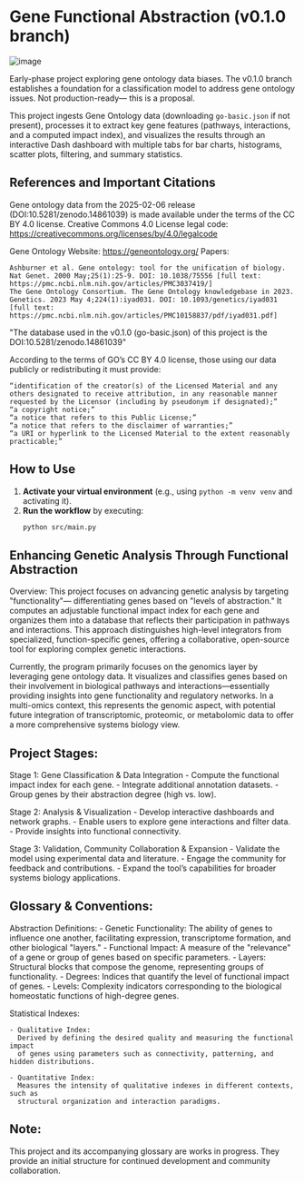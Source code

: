 # Gene Functional Abstraction (v0.1.0 branch)

![image](https://github.com/user-attachments/assets/2f6c3913-c166-4e67-8257-49bfd5a73f64)

Early-phase project exploring gene ontology data biases. The v0.1.0 branch establishes a foundation for a classification model to address gene ontology issues. Not production-ready— this is a proposal.

This project ingests Gene Ontology data (downloading `go-basic.json` if not present), processes it to extract key gene features (pathways, interactions, and a computed impact index), and visualizes the results through an interactive Dash dashboard with multiple tabs for bar charts, histograms, scatter plots, filtering, and summary statistics.

## References and Important Citations

Gene ontology data from the 2025-02-06 release (DOI:10.5281/zenodo.14861039) is made available under the terms of the CC BY 4.0 license.
Creative Commons 4.0 License legal code: https://creativecommons.org/licenses/by/4.0/legalcode

Gene Ontology Website: https://geneontology.org/
Papers:

    Ashburner et al. Gene ontology: tool for the unification of biology. Nat Genet. 2000 May;25(1):25-9. DOI: 10.1038/75556 [full text: https://pmc.ncbi.nlm.nih.gov/articles/PMC3037419/]
    The Gene Ontology Consortium. The Gene Ontology knowledgebase in 2023. Genetics. 2023 May 4;224(1):iyad031. DOI: 10.1093/genetics/iyad031 [full text: https://pmc.ncbi.nlm.nih.gov/articles/PMC10158837/pdf/iyad031.pdf]

"The database used in the v0.1.0 (go-basic.json) of this project is the DOI:10.5281/zenodo.14861039"

According to the terms of GO’s CC BY 4.0 license, those using our data publicly or redistributing it must provide:

    “identification of the creator(s) of the Licensed Material and any others designated to receive attribution, in any reasonable manner requested by the Licensor (including by pseudonym if designated);”
    “a copyright notice;”
    “a notice that refers to this Public License;”
    “a notice that refers to the disclaimer of warranties;”
    “a URI or hyperlink to the Licensed Material to the extent reasonably practicable;”

## How to Use

1. **Activate your virtual environment** (e.g., using `python -m venv venv` and activating it).
2. **Run the workflow** by executing:
   ```bash
   python src/main.py

Enhancing Genetic Analysis Through Functional Abstraction
-----------------------------------------------------------

Overview:
This project focuses on advancing genetic analysis by targeting "functionality"—
differentiating genes based on "levels of abstraction." It computes an adjustable
functional impact index for each gene and organizes them into a database that
reflects their participation in pathways and interactions. This approach distinguishes
high-level integrators from specialized, function-specific genes, offering a collaborative,
open-source tool for exploring complex genetic interactions.

Currently, the program primarily focuses on the genomics layer by leveraging gene ontology data. It visualizes and classifies genes based on their involvement in biological pathways and interactions—essentially providing insights into gene functionality and regulatory networks. In a multi-omics context, this represents the genomic aspect, with potential future integration of transcriptomic, proteomic, or metabolomic data to offer a more comprehensive systems biology view.

Project Stages:
---------------
Stage 1: Gene Classification & Data Integration
    - Compute the functional impact index for each gene.
    - Integrate additional annotation datasets.
    - Group genes by their abstraction degree (high vs. low).

Stage 2: Analysis & Visualization
    - Develop interactive dashboards and network graphs.
    - Enable users to explore gene interactions and filter data.
    - Provide insights into functional connectivity.

Stage 3: Validation, Community Collaboration & Expansion
    - Validate the model using experimental data and literature.
    - Engage the community for feedback and contributions.
    - Expand the tool’s capabilities for broader systems biology applications.

Glossary & Conventions:
-----------------------
Abstraction Definitions:
    - Genetic Functionality:
      The ability of genes to influence one another, facilitating expression,
      transcriptome formation, and other biological "layers."
    - Functional Impact:
      A measure of the "relevance" of a gene or group of genes based on specific parameters.
    - Layers:
      Structural blocks that compose the genome, representing groups of functionality.
    - Degrees:
      Indices that quantify the level of functional impact of genes.
    - Levels:
      Complexity indicators corresponding to the biological homeostatic functions
      of high-degree genes.

Statistical Indexes:

    - Qualitative Index:
      Derived by defining the desired quality and measuring the functional impact
      of genes using parameters such as connectivity, patterning, and hidden distributions.
      
    - Quantitative Index:
      Measures the intensity of qualitative indexes in different contexts, such as
      structural organization and interaction paradigms.

Note:
-----
This project and its accompanying glossary are works in progress. They provide an initial
structure for continued development and community collaboration.
